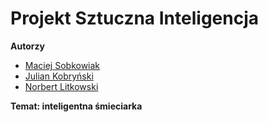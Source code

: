 # Projekt Sztuczna Inteligencja
**Autorzy**
 - [Maciej Sobkowiak](../../../../MaSobkowiak)
 - [Julian Kobryński](../../../../JKobrynski)
 - [Norbert Litkowski](../../../../nlitkowski)
 
**Temat: inteligentna śmieciarka**

